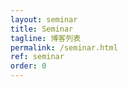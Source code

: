 ```yaml
---
layout: seminar
title: Seminar
tagline: 博客列表
permalink: /seminar.html
ref: seminar
order: 0
---
```


[//]: # (所有讲座如下：)
